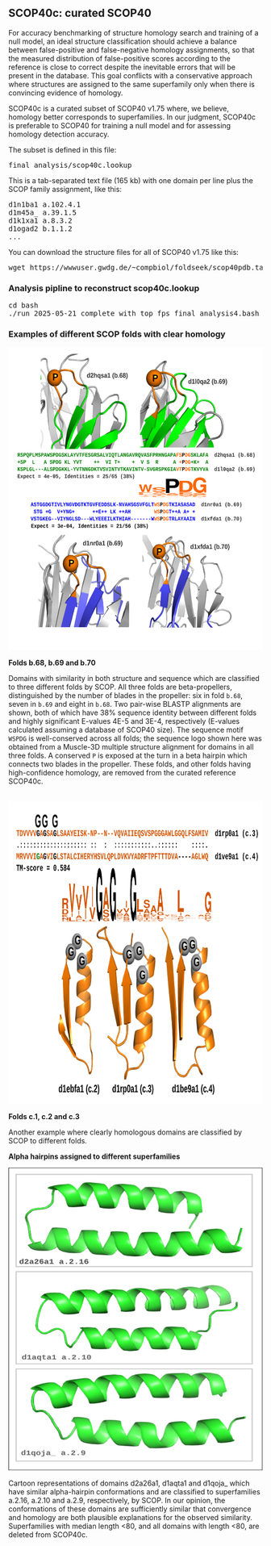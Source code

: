 ## SCOP40c: curated SCOP40

For accuracy benchmarking of structure homology search and training of a null model, an ideal structure classification should achieve a balance between false-positive and false-negative homology assignments, so that the measured distribution of false-positive scores according to the reference is close to correct despite the inevitable errors that will be present in the database. This goal conflicts with a conservative approach where structures are assigned to the same superfamily only when there is convincing evidence of homology. 

SCOP40c is a curated subset of SCOP40 v1.75 where, we believe, homology better corresponds to superfamilies. In our judgment, SCOP40c is preferable to SCOP40 for training a null model and for assessing homology detection accuracy.

The subset is defined in this file:

<pre>
final_analysis/scop40c.lookup
</pre>

This is a tab-separated text file (165 kb) with one domain per line plus the SCOP family assignment, like this:

<pre>
d1n1ba1 a.102.4.1
d1m45a_ a.39.1.5
d1k1xa1 a.8.3.2
d1ogad2 b.1.1.2
...
</pre>

You can download the structure files for all of SCOP40 v1.75 like this:

<pre>
wget https://wwwuser.gwdg.de/~compbiol/foldseek/scop40pdb.tar.gz
</pre>

### Analysis pipline to reconstruct scop40c.lookup

<pre>
cd bash
./run_2025-05-21_complete_with_top_fps_final_analysis4.bash
</pre>

### Examples of different SCOP folds with clear homology

[<img width=600 height=600 src="https://raw.githubusercontent.com/rcedgar/scop40c/refs/heads/main/manual_analysis_b68_b69_b70/b68_69_70_figure.svg" width="150">](manual_analysis_b68_b69_b70/b68_69_70_figure.svg)

**Folds b.68, b.69 and b.70** 

Domains with similarity in both structure and sequence which are classified to three different folds by SCOP. All three folds are beta-propellers, distinguished by the number of blades in the propeller: six in fold `b.68`, seven in `b.69` and eight in `b.68`. Two pair-wise BLASTP alignments are shown, both of which have 38% sequence identity between different folds and highly significant E-values 4E-5 and 3E-4, respectively (E-values calculated assuming a database of SCOP40 size). The sequence motif `WSPDG` is well-conserved across all folds; the sequence logo shown here was obtained from a Muscle-3D multiple structure alignment for domains in all three folds. A conserved `P` is exposed at the turn in a beta hairpin which connects two blades in the propeller. These folds, and other folds having high-confidence homology, are removed from the curated reference SCOP40c.
<br/>
<br/>

[<img width=600 height=600 src="https://raw.githubusercontent.com/rcedgar/scop40c/refs/heads/main/manual_analysis_c.1_c.2_c.3/c.1_c.2_c.3_figure.svg" width="150">](manual_analysis_b68_b69_b70/b68_69_70_figure.svg)

**Folds c.1, c.2 and c.3**

Another example where clearly homologous domains are classified by SCOP to different folds.

**Alpha hairpins assigned to different superfamilies**

[<img width=600 height=600 src="https://raw.githubusercontent.com/rcedgar/scop40c/refs/heads/main/manual_analysis_short_domains/alpha_hairpins_figure.svg">](short_domains)

Cartoon representations of domains d2a26a1, d1aqta1 and d1qoja_ which have similar alpha-hairpin conformations and are classified to superfamilies a.2.16, a.2.10 and a.2.9, respectively, by SCOP. In our opinion, the conformations of these domains are sufficiently similar that convergence and homology are both plausible explanations for the observed similarity. Superfamilies with median length <80, and all domains with length <80, are deleted from SCOP40c.

